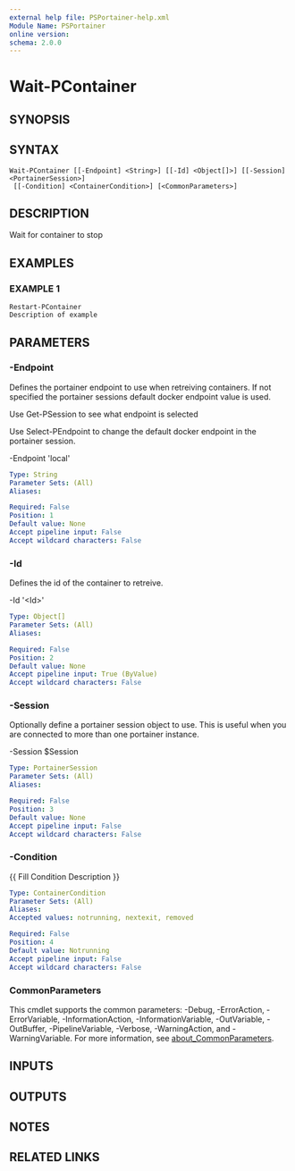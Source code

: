```yaml
---
external help file: PSPortainer-help.xml
Module Name: PSPortainer
online version:
schema: 2.0.0
---
```


# Wait-PContainer

## SYNOPSIS

## SYNTAX

```
Wait-PContainer [[-Endpoint] <String>] [[-Id] <Object[]>] [[-Session] <PortainerSession>]
 [[-Condition] <ContainerCondition>] [<CommonParameters>]
```

## DESCRIPTION
Wait for container to stop

## EXAMPLES

### EXAMPLE 1
```
Restart-PContainer
Description of example
```

## PARAMETERS

### -Endpoint
Defines the portainer endpoint to use when retreiving containers.
If not specified the portainer sessions default docker endpoint value is used.

Use Get-PSession to see what endpoint is selected

Use Select-PEndpoint to change the default docker endpoint in the portainer session.

-Endpoint 'local'

```yaml
Type: String
Parameter Sets: (All)
Aliases:

Required: False
Position: 1
Default value: None
Accept pipeline input: False
Accept wildcard characters: False
```

### -Id
Defines the id of the container to retreive.

-Id '\<Id\>'

```yaml
Type: Object[]
Parameter Sets: (All)
Aliases:

Required: False
Position: 2
Default value: None
Accept pipeline input: True (ByValue)
Accept wildcard characters: False
```

### -Session
Optionally define a portainer session object to use.
This is useful when you are connected to more than one portainer instance.

-Session $Session

```yaml
Type: PortainerSession
Parameter Sets: (All)
Aliases:

Required: False
Position: 3
Default value: None
Accept pipeline input: False
Accept wildcard characters: False
```

### -Condition
{{ Fill Condition Description }}

```yaml
Type: ContainerCondition
Parameter Sets: (All)
Aliases:
Accepted values: notrunning, nextexit, removed

Required: False
Position: 4
Default value: Notrunning
Accept pipeline input: False
Accept wildcard characters: False
```

### CommonParameters
This cmdlet supports the common parameters: -Debug, -ErrorAction, -ErrorVariable, -InformationAction, -InformationVariable, -OutVariable, -OutBuffer, -PipelineVariable, -Verbose, -WarningAction, and -WarningVariable. For more information, see [about_CommonParameters](http://go.microsoft.com/fwlink/?LinkID=113216).

## INPUTS

## OUTPUTS

## NOTES

## RELATED LINKS
